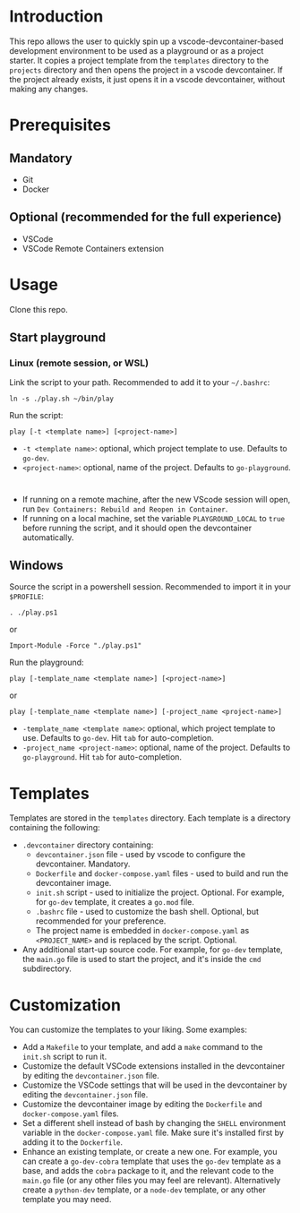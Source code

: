 # Introduction
This repo allows the user to quickly spin up a vscode-devcontainer-based development environment to be used as a playground or as a project starter.
It copies a project template from the `templates` directory to the `projects` directory and then opens the project in a vscode devcontainer.
If the project already exists, it just opens it in a vscode devcontainer, without making any changes.

# Prerequisites
## Mandatory
- Git
- Docker
## Optional (recommended for the full experience)
- VSCode
- VSCode Remote Containers extension

# Usage
Clone this repo.

## Start playground
### Linux (remote session, or WSL)
Link the script to your path. Recommended to add it to your `~/.bashrc`:
```
ln -s ./play.sh ~/bin/play
```
Run the script:
```
play [-t <template name>] [<project-name>]
```
- `-t <template name>`: optional, which project template to use. Defaults to `go-dev`.
- `<project-name>`: optional, name of the project. Defaults to `go-playground`.

#

- If running on a remote machine, after the new VScode session will open, run `Dev Containers: Rebuild and Reopen in Container`.
- If running on a local machine, set the variable `PLAYGROUND_LOCAL` to `true` before running the script, and it should open the devcontainer automatically.

## Windows
Source the script in a powershell session. Recommended to import it in your `$PROFILE`:
```
. ./play.ps1
```
or
```
Import-Module -Force "./play.ps1"
```

Run the playground:
```
play [-template_name <template name>] [<project-name>]
```
or
```
play [-template_name <template name>] [-project_name <project-name>]
```
- `-template_name <template name>`: optional, which project template to use. Defaults to `go-dev`. Hit `tab` for auto-completion.
- `-project_name <project-name>`: optional, name of the project. Defaults to `go-playground`. Hit `tab` for auto-completion.


# Templates
Templates are stored in the `templates` directory. Each template is a directory containing the following:
 - `.devcontainer` directory containing:
   - `devcontainer.json` file - used by vscode to configure the devcontainer. Mandatory.
   - `Dockerfile` and `docker-compose.yaml` files - used to build and run the devcontainer image.
   - `init.sh` script - used to initialize the project. Optional. For example, for `go-dev` template, it creates a `go.mod` file.
   - `.bashrc` file - used to customize the bash shell. Optional, but recommended for your preference.
   - The project name is embedded in `docker-compose.yaml` as `<PROJECT_NAME>` and is replaced by the script. Optional.
 - Any additional start-up source code. For example, for `go-dev` template, the `main.go` file is used to start the project, and it's inside the `cmd` subdirectory.

# Customization
You can customize the templates to your liking. Some examples:
 - Add a `Makefile` to your template, and add a `make` command to the `init.sh` script to run it.
 - Customize the default VSCode extensions installed in the devcontainer by editing the `devcontainer.json` file.
 - Customize the VSCode settings that will be used in the devcontainer by editing the `devcontainer.json` file.
 - Customize the devcontainer image by editing the `Dockerfile` and `docker-compose.yaml` files.
 - Set a different shell instead of bash by changing the `SHELL` environment variable in the `docker-compose.yaml` file. Make sure it's installed first by adding it to the `Dockerfile`.
 - Enhance an existing template, or create a new one. For example, you can create a `go-dev-cobra` template that uses the `go-dev` template as a base, and adds the `cobra` package to it, and the relevant code to the `main.go` file (or any other files you may feel are relevant). Alternatively create a `python-dev` template, or a `node-dev` template, or any other template you may need.